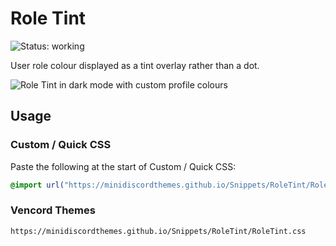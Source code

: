 # Role Tint
![Status: working](https://img.shields.io/badge/status-working-green?style=flat-square)

User role colour displayed as a tint overlay rather than a dot.

![Role Tint in dark mode with custom profile colours](preview.avif)

## Usage
### Custom / Quick CSS
Paste the following at the start of Custom / Quick CSS:
```css
@import url("https://minidiscordthemes.github.io/Snippets/RoleTint/RoleTint.css");
```
### Vencord Themes
```
https://minidiscordthemes.github.io/Snippets/RoleTint/RoleTint.css
```